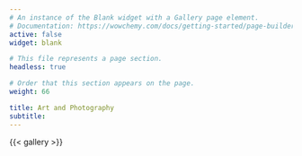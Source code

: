 ```yaml
---
# An instance of the Blank widget with a Gallery page element.
# Documentation: https://wowchemy.com/docs/getting-started/page-builder/
active: false
widget: blank

# This file represents a page section.
headless: true

# Order that this section appears on the page.
weight: 66

title: Art and Photography
subtitle:
---
```


{{< gallery >}}
